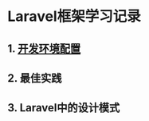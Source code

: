 Laravel框架学习记录
======================

## 1. [开发环境配置](./docs/config.md)
## 2. 最佳实践
## 3. Laravel中的设计模式